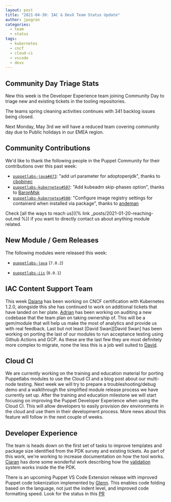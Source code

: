```yaml
---
layout: post
title: "2021-04-30: IAC & DevX Team Status Update"
author: jpogran
categories:
  - team
  - status
tags:
  - kubernetes
  - cncf
  - cloud-ci
  - vscode
  - devx
---
```


## Community Day Triage Stats

New this week is the Developer Experience team joining Community Day to triage new and existing tickets in the tooling repositories.

The teams spring cleaning activities continues with 341 backlog issues being closed.

Next Monday, May 3rd we will have a reduced team covering community day due to Public holidays in our EMEA region.

## Community Contributions

We'd like to thank the following people in the Puppet Community for their contributions over this past week:

- [`puppetlabs-java#473`][puppetlabs-java-pr-473]: "add url parameter for adoptopenjdk", thanks to [cbobinec][cbobinec]
- [`puppetlabs-kubernetes#507`][puppetlabs-kubernetes-pr-507]: "Add kubeadm skip-phases option", thanks to [BaronMsk][BaronMsk]
- [`puppetlabs-kubernetes#500`][puppetlabs-kubernetes-pr-500]: "Configure image registry settings for  containerd when installed via package", thanks to [andeman][andeman]

Check [all the ways to reach us]({% link _posts/2021-01-20-reaching-out.md %}) if you want to directly contact us about anything module related.

## New Module / Gem Releases

The following modules were released this week:

- [`puppetlabs-java`][puppetlabs-java] (`7.0.2`)
- [`puppetlabs-iis`][puppetlabs-iis] (`8.0.1`)

  [puppetlabs-java]: https://github.com/puppetlabs/puppetlabs-java
  [puppetlabs-iis]: https://github.com/puppetlabs/puppetlabs-iis
  [puppetlabs-java-pr-473]: https://github.com/puppetlabs/puppetlabs-java/pull/473
  [cbobinec]: https://github.com/cbobinec
  [puppetlabs-kubernetes-pr-507]: https://github.com/puppetlabs/puppetlabs-kubernetes/pull/507
  [BaronMsk]: https://github.com/BaronMsk
  [puppetlabs-kubernetes-pr-500]: https://github.com/puppetlabs/puppetlabs-kubernetes/pull/500
  [andeman]: https://github.com/andeman

## IAC Content Support Team

This week [Daiana][Daiana] has been working on CNCF certification with Kubernetes 1.2.0, alongside this she has continued to work on additional tickets that have landed on her plate. [Adrian][Adrian] has been working on auditing a new codebase that the team plan on taking ownership of. This will be a gem/module that will help us make the most of analytics and provide us with real feedback. Last but not least [David Swan][David Swan] has been working on porting the last of our modules to run acceptance testing using Github Actions and GCP. As these are the last few they are most definitely more complex to migrate, none the less this is a job well suited to [David][DavidSwan].

## Cloud CI

We are currently working on the training and education material for porting Puppetlabs modules to use the Cloud CI and a blog post about our multi-node testing. Next week we will try to prepare a troubleshooting/debug demo and a walkthrough the simplified module release process we have currently set up.
After the training and education milestone we will start focusing on improving the Puppet Developer Experience when using the Cloud CI. This will allow developers to easily provision dev environments in the cloud and use them in their development process. More news about this feature will follow in the next couple of weeks.

## Developer Experience

The team is heads down on the first set of tasks to improve templates and package size identified from the PDK survey and existing tickets. As part of this work, we're working to increase documentation on how the tool works. [Ciaran][Ciaran] has done some wonderful work describing how the [validation](https://github.com/puppetlabs/pdk/blob/main/reference/validate/REFERENCE.md) system works inside the the PDK.

There is an upcoming Puppet VS Code Extension release with improved Puppet code tokenization implemented by [Glenn]. This enables code folding based on the language, not just the indent level, and improved code formatting speed. Look for the status in this [PR](https://github.com/puppetlabs/puppet-editor-services/pull/302)

  [Adrian]:             https://github.com/adrianiurca
  [Ben]:                https://github.com/binford2k
  [Ciaran]:             https://github.com/sanfrancrisko
  [Daiana]:             https://github.com/daianamezdrea
  [Danny]:              https://github.com/carabasdaniel
  [DavidArmstrong]:     https://github.com/da-ar
  [DavidSchmitt]:       https://github.com/DavidS
  [DavidSwan]:          https://github.com/david22swan
  [Disha]:              https://github.com/Disha-maker
  [Glenn]:              https://github.com/glennsarti
  [James]:              https://github.com/jpogran
  [Lore]:               https://github.com/lionce
  [Michael]:            https://github.com/michaeltlombardi
  [Paula]:              https://github.com/pmcmaw
  [Sheena]:             https://github.com/sheenaajay
  [Supported Modules]:  https://puppetlabs.github.io/iac/modules/
  [Tools]:              https://puppetlabs.github.io/iac/tools/
